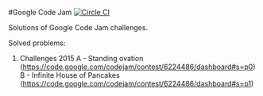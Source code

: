 #Google Code Jam [![Circle CI](https://circleci.com/gh/m-wrona/code-jam.svg?style=svg)](https://circleci.com/gh/m-wrona/code-jam)

Solutions of Google Code Jam challenges.

Solved problems:
1) Challenges 2015
    A - Standing ovation (https://code.google.com/codejam/contest/6224486/dashboard#s=p0)
    B - Infinite House of Pancakes (https://code.google.com/codejam/contest/6224486/dashboard#s=p1)